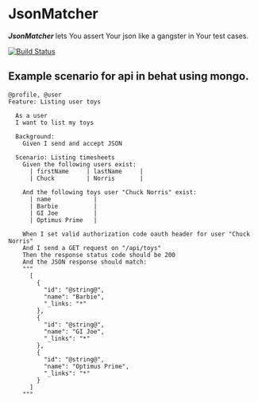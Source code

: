 JsonMatcher
========
***JsonMatcher*** lets You assert Your json like a gangster in Your test cases.

[![Build Status](https://travis-ci.org/defrag/JsonMatcher.svg)](https://travis-ci.org/defrag/JsonMatcher)

Example scenario for api in behat using mongo.
---
``` cucumber
@profile, @user
Feature: Listing user toys

  As a user
  I want to list my toys

  Background:
    Given I send and accept JSON

  Scenario: Listing timesheets
    Given the following users exist:
      | firstName     | lastName     |
      | Chuck         | Norris       | 

    And the following toys user "Chuck Norris" exist:
      | name            |
      | Barbie          |
      | GI Joe          |
      | Optimus Prime   |

    When I set valid authorization code oauth header for user "Chuck Norris"
    And I send a GET request on "/api/toys"
    Then the response status code should be 200
    And the JSON response should match:
    """
      [
        {
          "id": "@string@",
          "name": "Barbie",
          "_links: "*"
        },
        {
          "id": "@string@",
          "name": "GI Joe",
          "_links": "*"
        },
        {
          "id": "@string@",
          "name": "Optimus Prime",
          "_links": "*"
        }
      ]
    """
``` 
